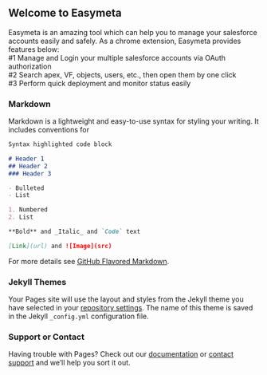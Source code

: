 ## Welcome to Easymeta
Easymeta is an amazing tool which can help you to manage your salesforce accounts easily and safely. As a chrome extension, Easymeta provides features below:   
#1 Manage and Login your multiple salesforce accounts via OAuth authorization  
#2 Search apex, VF, objects, users, etc., then open them by one click  
#3 Perform quick deployment and monitor status easily   

### Markdown

Markdown is a lightweight and easy-to-use syntax for styling your writing. It includes conventions for

```markdown
Syntax highlighted code block

# Header 1
## Header 2
### Header 3

- Bulleted
- List

1. Numbered
2. List

**Bold** and _Italic_ and `Code` text

[Link](url) and ![Image](src)
```

For more details see [GitHub Flavored Markdown](https://guides.github.com/features/mastering-markdown/).

### Jekyll Themes

Your Pages site will use the layout and styles from the Jekyll theme you have selected in your [repository settings](https://github.com/Metaforcee/metaforcee/settings). The name of this theme is saved in the Jekyll `_config.yml` configuration file.

### Support or Contact

Having trouble with Pages? Check out our [documentation](https://help.github.com/categories/github-pages-basics/) or [contact support](https://github.com/contact) and we’ll help you sort it out.
